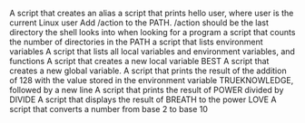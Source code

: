 A script that creates an alias
a script that prints hello user, where user is the current Linux user
Add /action to the PATH. /action should be the last directory the shell looks into when looking for a program
a script that counts the number of directories in the PATH
a script that lists environment variables
A script that lists all local variables and environment variables, and functions
A script that creates a new local variable BEST
A script that creates a new global variable.
A script that prints the result of the addition of 128 with the value stored in the environment variable TRUEKNOWLEDGE, followed by a new line
A script that prints the result of POWER divided by DIVIDE
A script that displays the result of BREATH to the power LOVE
A script that converts a number from base 2 to base 10
